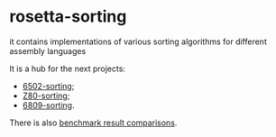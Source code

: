 # rosetta-sorting
it contains implementations of various sorting algorithms for different assembly languages

It is a hub for the next projects:
* [6502-sorting](https://github.com/litwr2/6502-sorting);
* [Z80-sorting](https://github.com/litwr2/Z80-sorting);
* [6809-sorting](https://github.com/litwr2/6809-sorting).

There is also [benchmark result comparisons](https://litwr2.github.io/sort-benchmark/main.html).
